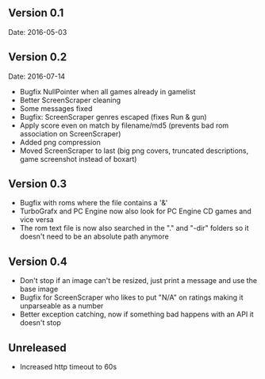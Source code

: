 ## Version 0.1 
Date: 2016-05-03


## Version 0.2
Date: 2016-07-14
- Bugfix NullPointer when all games already in gamelist
- Better ScreenScraper cleaning
- Some messages fixed
- Bugfix: ScreenScraper genres escaped (fixes Run & gun)
- Apply score even on match by filename/md5 (prevents bad rom association on ScreenScraper)
- Added png compression
- Moved ScreenScraper to last (big png covers, truncated descriptions, game screenshot instead of boxart)

## Version 0.3
- Bugfix with roms where the file contains a '&'
- TurboGrafx and PC Engine now also look for PC Engine CD games and vice versa
- The rom text file is now also searched in the "." and "-dir" folders so it doesn't need to be an absolute path anymore

## Version 0.4
- Don't stop if an image can't be resized, just print a message and use the base image
- Bugfix for ScreenScraper who likes to put "N/A" on ratings making it unparseable as a number
- Better exception catching, now if something bad happens with an API it doesn't stop

## Unreleased
- Increased http timeout to 60s
